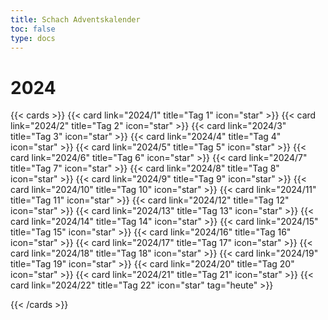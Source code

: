 ```yaml
---
title: Schach Adventskalender
toc: false
type: docs
---
```


# 2024

{{< cards >}}
{{< card link="2024/1" title="Tag 1" icon="star" >}}
{{< card link="2024/2" title="Tag 2" icon="star" >}}
{{< card link="2024/3" title="Tag 3" icon="star" >}}
{{< card link="2024/4" title="Tag 4" icon="star" >}}
{{< card link="2024/5" title="Tag 5" icon="star" >}}
{{< card link="2024/6" title="Tag 6" icon="star" >}}
{{< card link="2024/7" title="Tag 7" icon="star" >}}
{{< card link="2024/8" title="Tag 8" icon="star" >}}
{{< card link="2024/9" title="Tag 9" icon="star" >}}
{{< card link="2024/10" title="Tag 10" icon="star" >}}
{{< card link="2024/11" title="Tag 11" icon="star" >}}
{{< card link="2024/12" title="Tag 12" icon="star" >}}
{{< card link="2024/13" title="Tag 13" icon="star" >}}
{{< card link="2024/14" title="Tag 14" icon="star" >}}
{{< card link="2024/15" title="Tag 15" icon="star" >}}
{{< card link="2024/16" title="Tag 16" icon="star" >}}
{{< card link="2024/17" title="Tag 17" icon="star" >}}
{{< card link="2024/18" title="Tag 18" icon="star" >}}
{{< card link="2024/19" title="Tag 19" icon="star"   >}}
{{< card link="2024/20" title="Tag 20" icon="star"  >}}
{{< card link="2024/21" title="Tag 21" icon="star"  >}} 
{{< card link="2024/22" title="Tag 22" icon="star" tag="heute" >}}
<!--{{< card link="2024/23" title="Tag 23" icon="star" >}}
{{< card link="2024/24" title="Tag 24" icon="star" >}}
-->

{{< /cards >}}
